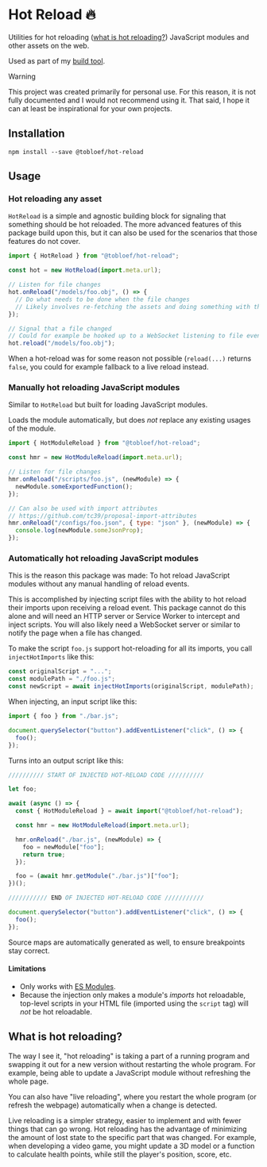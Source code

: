 # Hot Reload 🔥

Utilities for hot reloading ([what is hot reloading?](#what-is-hot-reloading)) JavaScript modules and other assets on the web.

Used as part of my [build tool](https://github.com/tobloef/build-tool).

> [!WARNING]
> This project was created primarily for personal use. For this reason, it is not fully documented and I would not recommend using it. That said, I hope it can at least be inspirational for your own projects.

## Installation

```
npm install --save @tobloef/hot-reload
```

## Usage

### Hot reloading any asset

`HotReload` is a simple and agnostic building block for signaling that something should be hot reloaded.
The more advanced features of this package build upon this, but it can also be used for the scenarios that those features do not cover.

```js
import { HotReload } from "@tobloef/hot-reload";

const hot = new HotReload(import.meta.url);

// Listen for file changes
hot.onReload("/models/foo.obj", () => {
  // Do what needs to be done when the file changes
  // Likely involves re-fetching the assets and doing something with the new version
});

// Signal that a file changed
// Could for example be hooked up to a WebSocket listening to file events from the server
hot.reload("/models/foo.obj");
```

When a hot-reload was for some reason not possible (`reload(...)` returns `false`, you could for example fallback to a live reload instead.

### Manually hot reloading JavaScript modules

Similar to `HotReload` but built for loading JavaScript modules.

Loads the module automatically, but does _not_ replace any existing usages of the module.

```js
import { HotModuleReload } from "@tobloef/hot-reload";

const hmr = new HotModuleReload(import.meta.url);

// Listen for file changes
hmr.onReload("/scripts/foo.js", (newModule) => {
  newModule.someExportedFunction();
});

// Can also be used with import attributes
// https://github.com/tc39/proposal-import-attributes
hmr.onReload("/configs/foo.json", { type: "json" }, (newModule) => {
  console.log(newModule.someJsonProp);
});
```

### Automatically hot reloading JavaScript modules

This is the reason this package was made:
To hot reload JavaScript modules without any manual handling of reload events.

This is accomplished by injecting script files with the ability to hot reload their imports upon receiving a reload event.
This package cannot do this alone and will need an HTTP server or Service Worker to intercept and inject scripts.
You will also likely need a WebSocket server or similar to notify the page when a file has changed.

To make the script `foo.js` support hot-reloading for all its imports, you call `injectHotImports` like this:

```js
const originalScript = "...";
const modulePath = "./foo.js";
const newScript = await injectHotImports(originalScript, modulePath);
```

When injecting, an input script like this:

```js
import { foo } from "./bar.js";

document.querySelector("button").addEventListener("click", () => {
  foo();
});
```

Turns into an output script like this:

```js
////////// START OF INJECTED HOT-RELOAD CODE //////////

let foo;

await (async () => {
  const { HotModuleReload } = await import("@tobloef/hot-reload");

  const hmr = new HotModuleReload(import.meta.url);

  hmr.onReload("./bar.js", (newModule) => {
    foo = newModule["foo"];
    return true;
  });

  foo = (await hmr.getModule("./bar.js")["foo"];
})();

/////////// END OF INJECTED HOT-RELOAD CODE ///////////

document.querySelector("button").addEventListener("click", () => {
  foo();
});
```

Source maps are automatically generated as well, to ensure breakpoints stay correct.

#### Limitations

* Only works with [ES Modules](https://developer.mozilla.org/en-US/docs/Web/JavaScript/Guide/Modules).
* Because the injection only makes a module's _imports_ hot reloadable,
  top-level scripts in your HTML file (imported using the `script` tag) will _not_ be hot reloadable.

## What is hot reloading?

The way I see it, "hot reloading" is taking a part of a running program and swapping it out for a new version without restarting the whole program.
For example, being able to update a JavaScript module without refreshing the whole page.

You can also have "live reloading", where you restart the whole program (or refresh the webpage) automatically when a change is detected.

Live reloading is a simpler strategy, easier to implement and with fewer things that can go wrong.
Hot reloading has the advantage of minimizing the amount of lost state to the specific part that was changed.
For example, when developing a video game, you might update a 3D model or a function to calculate health points, while still the player's position, score, etc.
